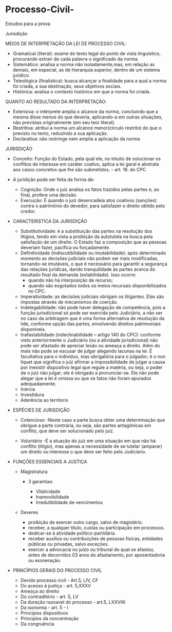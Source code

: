 # Processo-Civil-
Estudos para a prova 


Jurisdição

MEIOS DE INTERPRETAÇÃO DA LEI DE PROCESSO CIVIL:
- Gramatical (literal): exame do texto legal do ponto de vista linguístico, procurando extrair de cada palavra o significado da norma.
- Sistemático: analisa a norma não isoladamente,mas, em relação as demais, em especial, as de hierarquia superior, dentro de um sistema jurídico.
- Teleológica (finalística): busca alcançar a finalidade para a qual a norma foi criada, a sua destinação, seus objetivos sociais.
- Histórica: analisa o contexto histórico em que a norma foi criada.

QUANTO AO RESULTADO DA INTERPRETAÇÃO:
- Extensiva: o intérprete amplia o alcance da norma, concluindo que a mesma disse menos do que deveria, aplicando-a em outras situações, não previstas originalmente (em seu teor literal).
- Restritiva: atribui a norma um alcance menor(círculo restrito) do que o previsto no texto, reduzindo a sua aplicação.
- Declarativa: não restringe nem amplia a aplicação da norma

JURISDIÇÃO
- Conceito: Função do Estado, pela qual ele, no intuito de solucionar os conflitos de interesse em caráter coativo, aplica a lei geral e abstrata aos casos concretos que lhe são submetidos. - art. 16. do CPC

 - A juridição pode ser feita da forma de:
   - Cognição: Onde o juiz analisa os fatos trazidos pelas partes e, ao final, profere uma decisão.
   - Execução: É quando o juiz desencadeia atos coativos (sanções) contra o patrimônio do devedor, para satisfazer o direito obtido pelo credor.
  
- CARACTERISTICA DA JURISDIÇÂO
  - Substitutividade: é a substituição das partes na resolução dos litígios, tendo em vista a proibição da autotutela na busca pela satisfação de um direito. O Estado faz a composição que as pessoas deveriam fazer, pacífica ou forçadamente.
  - Definitividade (indiscutibilidade ou imutabilidade): após determinado momento as decisões judiciais não podem ser mais modificadas, tornando-se imutáveis, o que é necessário para garantir a segurança das relações jurídicas, dando tranquilidade às partes acerca do resultado final da demanda (estabilidade). Isso ocorre:
     - quando não há interposição de recurso;
     - quando são esgotados todos os meios recursais disponibilizados no CPC.
  - Imperatividade: as decisões judiciais obrigam os litigantes. Elas são impostas através de mecanismos de coerção.
  - Indelegabilidade: não pode haver delegação de competência, pois a função jurisdicional só pode ser exercida pelo Judiciário, a não ser no caso da arbitragem que é uma forma alternativa de resolução da lide, conforme opção das partes, envolvendo direitos patrimoniais disponíveis. 
  - Inafastabilidade (indeclinabilidade – artigo 140 do CPC): conforme visto anteriormente o Judiciário (ou a atividade jurisdicional) não pode ser afastado de apreciar lesão ou ameaça a direito. Além do mais não pode se escusar de julgar alegando lacunas na lei.  É facultativa para o indivíduo, mas obrigatória para o julgador; é o non liquet que significa o juiz afirmar a impossibilidade de julgar a causa por inexistir dispositivo legal que regule a matéria, ou seja, o poder de o juiz não julgar; ele é obrigado a pronunciar-se. Ele não pode alegar que a lei é omissa ou que os fatos não foram apurados adequadamente.
  - Inércia
  - Investidura
  - Aderência ao territorio
  
- ESPÉCIES DE JURISDIÇÂO

  - Cotencioso
    -Neste caso a parte busca obter uma determinação que obrigue a parte contrária, ou seja, são partes antagônicas em conflito, que deve ser solucionado pelo juiz.
  
  - Voluntário
    -É a atuação do juiz em uma situação em que não há conflito (litígio), mas apenas a necessidade de se tutelar (amparar) um direito ou interesse o que deve ser feito pelo Judiciário.
    
- FUNÇÕES ESSENCIAIS A JUSTIÇA
  - Magistratura
    - 3 garantias:
    
      - Vilalicidade
      - Inamovibilidade
      - Irredutibilidade de vencimentos
      
  - Deveres
    - proibição de exercer outro cargo, salvo de magistério.
    - receber, a qualquer título, custas ou participação em processos.
    - dedicar-se à atividade político-partidária.
    - receber auxílios ou contribuições de pessoas físicas, entidades públicas ou privadas, salvo exceções.
    - exercer a advocacia no juízo ou tribunal do qual se afastou, antes de decorridos 03 anos do afastamento, por aposentadoria ou exoneração.
    
- PRINCÍPIOS GERAIS DO PROCESSO CIVIL
  - Devido processo civil - Art.5, LIV, CF
  - Do acesso á justiça - art. 5,XXXV
  - Ameaça ao direito
  - Do contraditório - art. 5, LV
  - Da duração razoavel do processo - art.5, LXXVIIII
  - Da isonomia - art. 5 - I
  - Principios dispositivos
  - Principios da concentração 
  - Da congruência
 
  

  
